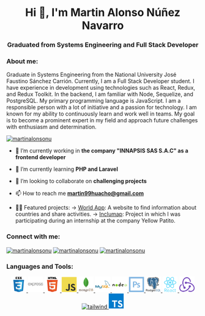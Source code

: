 <h1 align="center">Hi 👋, I'm Martin Alonso Núñez Navarro</h1>
<h3 align="center">Graduated from Systems Engineering and Full Stack Developer</h3>

<h3 align="left">About me:</h3>
<p align="left"> Graduate in Systems Engineering from the National University José Faustino Sánchez Carrión. Currently, I am a Full Stack Developer student. I have experience in development using technologies such as React, Redux, and Redux Toolkit. In the backend, I am familiar with Node, Sequelize, and PostgreSQL. My primary programming language is JavaScript. I am a responsible person with a lot of initiative and a passion for technology. I am known for my ability to continuously learn and work well in teams. My goal is to become a prominent expert in my field and approach future challenges with enthusiasm and determination.</p>

<p align="left"> <a href="https://twitter.com/martinalonsonu" target="blank"><img src="https://img.shields.io/twitter/follow/martinalonsonu?logo=twitter&style=for-the-badge" alt="martinalonsonu" /></a> </p>

- 🔭 I’m currently working in **the company "INNAPSIS SAS S.A.C" as a frontend developer**

- 🌱 I’m currently learning **PHP and Laravel**

- 👯 I’m looking to collaborate on **challenging projects**

- 📫 How to reach me **martin99huacho@gmail.com**

- 👨‍💻 Featured projects:
  -> [World App](https://github.com/martinalonsonu/WorldApp-PI-Henry): A website to find information about countries and share activities.
  -> [Inclumap](https://www.inclumap.com/): Project in which I was participating during an internship at the company Yellow Patito.

<h3 align="left">Connect with me:</h3>
<p align="left">
<a href="https://twitter.com/martinalonsonu" target="blank"><img align="center" src="https://raw.githubusercontent.com/rahuldkjain/github-profile-readme-generator/master/src/images/icons/Social/twitter.svg" alt="martinalonsonu" height="30" width="40" /></a>
<a href="https://linkedin.com/in/martinalonsonu" target="blank"><img align="center" src="https://raw.githubusercontent.com/rahuldkjain/github-profile-readme-generator/master/src/images/icons/Social/linked-in-alt.svg" alt="martinalonsonu" height="30" width="40" /></a>
<a href="https://instagram.com/martinalonsonu" target="blank"><img align="center" src="https://raw.githubusercontent.com/rahuldkjain/github-profile-readme-generator/master/src/images/icons/Social/instagram.svg" alt="martinalonsonu" height="30" width="40" /></a>
</p>

<h3 align="left">Languages and Tools:</h3>
<p align="center"> <a href="https://www.w3schools.com/css/" target="_blank" rel="noreferrer"> <img src="https://raw.githubusercontent.com/devicons/devicon/master/icons/css3/css3-original-wordmark.svg" alt="css3" width="40" height="40"/> </a> <a href="https://expressjs.com" target="_blank" rel="noreferrer"> <img src="https://raw.githubusercontent.com/devicons/devicon/master/icons/express/express-original-wordmark.svg" alt="express" width="40" height="40"/> </a> <a href="https://www.w3.org/html/" target="_blank" rel="noreferrer"> <img src="https://raw.githubusercontent.com/devicons/devicon/master/icons/html5/html5-original-wordmark.svg" alt="html5" width="40" height="40"/> </a> <a href="https://developer.mozilla.org/en-US/docs/Web/JavaScript" target="_blank" rel="noreferrer"> <img src="https://raw.githubusercontent.com/devicons/devicon/master/icons/javascript/javascript-original.svg" alt="javascript" width="40" height="40"/> </a> <a href="https://www.mongodb.com/" target="_blank" rel="noreferrer"> <img src="https://raw.githubusercontent.com/devicons/devicon/master/icons/mongodb/mongodb-original-wordmark.svg" alt="mongodb" width="40" height="40"/> </a> <a href="https://www.mysql.com/" target="_blank" rel="noreferrer"> <img src="https://raw.githubusercontent.com/devicons/devicon/master/icons/mysql/mysql-original-wordmark.svg" alt="mysql" width="40" height="40"/> </a> <a href="https://nodejs.org" target="_blank" rel="noreferrer"> <img src="https://raw.githubusercontent.com/devicons/devicon/master/icons/nodejs/nodejs-original-wordmark.svg" alt="nodejs" width="40" height="40"/> </a> <a href="https://www.photoshop.com/en" target="_blank" rel="noreferrer"> <img src="https://raw.githubusercontent.com/devicons/devicon/master/icons/photoshop/photoshop-line.svg" alt="photoshop" width="40" height="40"/> </a> <a href="https://www.postgresql.org" target="_blank" rel="noreferrer"> <img src="https://raw.githubusercontent.com/devicons/devicon/master/icons/postgresql/postgresql-original-wordmark.svg" alt="postgresql" width="40" height="40"/> </a> <a href="https://reactjs.org/" target="_blank" rel="noreferrer"> <img src="https://raw.githubusercontent.com/devicons/devicon/master/icons/react/react-original-wordmark.svg" alt="react" width="40" height="40"/> </a> <a href="https://redux.js.org" target="_blank" rel="noreferrer"> <img src="https://raw.githubusercontent.com/devicons/devicon/master/icons/redux/redux-original.svg" alt="redux" width="40" height="40"/> </a> <a href="https://tailwindcss.com/" target="_blank" rel="noreferrer"> <img src="https://www.vectorlogo.zone/logos/tailwindcss/tailwindcss-icon.svg" alt="tailwind" width="40" height="40"/> </a> <a href="https://www.typescriptlang.org/" target="_blank" rel="noreferrer"> <img src="https://raw.githubusercontent.com/devicons/devicon/master/icons/typescript/typescript-original.svg" alt="typescript" width="40" height="40"/> </a> </p>
